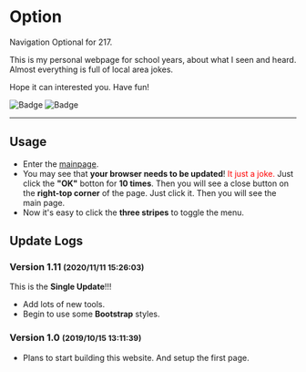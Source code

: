 # Option

Navigation Optional for 217.

This is my personal webpage for school years, about what I seen and heard. 
Almost everything is full of local area jokes.

Hope it can interested you. Have fun!

![Badge](https://img.shields.io/badge/STATE-UPDATING-green?style=flat-square)
![Badge](https://img.shields.io/badge/VERSION-3.2.27.0-orange?style=flat-square)

----

## Usage

* Enter the [mainpage](//otomad.github.io).
* You may see that **your browser needs to be updated**! 
<span style="color: red;">It just a joke. </span>
Just click the **"OK"** botton for **10 times**. Then you will see a close button 
on the **right-top corner** of the page. Just click it. Then you will see the 
main page.
* Now it's easy to click the **three stripes** to toggle the menu.

## Update Logs

### Version 1.11 <small>(2020/11/11 15:26:03)</small>
This is the **Single Update**!!!
* Add lots of new tools.
* Begin to use some **Bootstrap** styles.

### Version 1.0 <small>(2019/10/15 13:11:39)</small>
* Plans to start building this website. And setup the first page.
